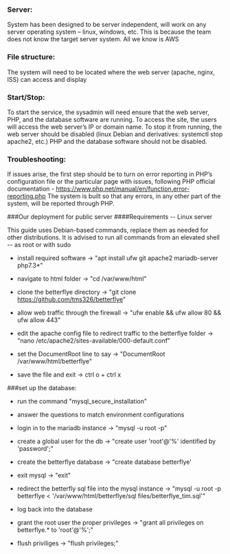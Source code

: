 ### Server:

System has been designed to be server independent, will work on any server operating system – linux, windows, etc. This is because the team does not know the target server system. All we know is AWS

### File structure:

The system will need to be located where the web server (apache, nginx, ISS) can access and display

### Start/Stop:

To start the service, the sysadmin will need ensure that the web server, PHP, and the database software are running. To access the site, the users will access the web server’s IP or domain name.
To stop it from running, the web server should be disabled (linux Debian and derivatives: systemctl stop apache2, etc.) PHP and the database software should not be disabled.

### Troubleshooting:

If issues arise, the first step should be to turn on error reporting in PHP’s configuration file or the particular page with issues, following PHP official documentation  - https://www.php.net/manual/en/function.error-reporting.php
The system is built so that any errors, in any other part of the system, will be reported through PHP.

###Our deployment for public server
####Requirements -- Linux server

This guide uses Debian-based commands, replace them as needed for other distributions.
It is advised to run all commands from an elevated shell -- as root or with sudo

* install required software -> "apt install ufw git apache2 mariadb-server php7.3*"

* navigate to html folder -> "cd /var/www/html"

* clone the betterflye directory -> "git clone https://github.com/tms326/betterflye"

* allow web traffic through the firewall -> "ufw enable && ufw allow 80 && ufw allow 443"

* edit the apache config file to redirect traffic to the betterflye folder -> "nano /etc/apache2/sites-available/000-default.conf"

* set the DocumentRoot line to say -> "DocumentRoot /var/www/html/betterflye"
* save the file and exit -> ctrl o + ctrl x

###set up the database:

* run the command "mysql_secure_installation"
* answer the questions to match environment configurations

* login in to the mariadb instance -> "mysql -u root -p"
* create a global user for the db -> "create user 'root'@'%' identified by 'password';"
* create the betterflye database -> "create database betterflye'
* exit mysql -> "exit"

* redirect the betterfly sql file into the mysql instance -> "mysql -u root -p betterflye < '/var/www/html/betterflye/sql files/betterflye_tim.sql'"

* log back into the database
* grant the root user the proper privileges -> "grant all privileges on betterflye.* to 'root'@'%';"
* flush priviliges -> "flush privileges;"
